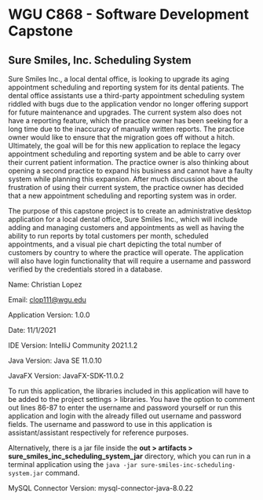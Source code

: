 # WGU C868 - Software Development Capstone

## Sure Smiles, Inc. Scheduling System

Sure Smiles Inc., a local dental office, is looking to upgrade its aging appointment scheduling and
reporting system for its dental patients. The dental office assistants use a third-party appointment scheduling system
riddled with bugs due to the application vendor no longer offering support for future maintenance and upgrades. The
current system also does not have a reporting feature, which the practice owner has been seeking for a long time due to
the inaccuracy of manually written reports. The practice owner would like to ensure that the migration goes off without a
hitch. Ultimately, the goal will be for this new application to replace the legacy appointment scheduling and reporting
system and be able to carry over their current patient information. The practice owner is also thinking about opening a
second practice to expand his business and cannot have a faulty system while planning this expansion. After much
discussion about the frustration of using their current system, the practice owner has decided that a new appointment
scheduling and reporting system was in order.

The purpose of this capstone project is to create an administrative desktop application for a
local dental office, Sure Smiles Inc., which will include adding and managing customers and appointments as well as having
the ability to run reports by total customers per month, scheduled appointments, and a visual pie chart depicting the total
number of customers by country to where the practice will operate. The application will also have login functionality that
will require a username and password verified by the credentials stored in a database.

Name: Christian Lopez

Email: clop111@wgu.edu

Application Version: 1.0.0

Date: 11/1/2021

IDE Version: IntelliJ Community 2021.1.2

Java Version: Java SE 11.0.10

JavaFX Version: JavaFX-SDK-11.0.2

To run this application, the libraries included in this application will have to be added to the project
settings > libraries. You have the option to comment out lines 86-87 to enter the username and password 
yourself or run this application and login with the already filled out username and password fields. The
username and password to use in this application is assistant/assistant respectively for reference purposes.

Alternatively, there is a jar file inside the **out > artifacts > sure_smiles_inc_scheduling_system_jar** directory,
which you can run in a terminal application using the `java -jar sure-smiles-inc-scheduling-system.jar` command.

MySQL Connector Version: mysql-connector-java-8.0.22